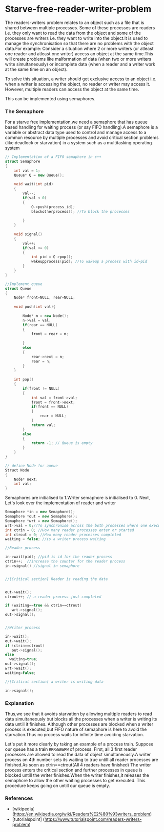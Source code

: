 # Starve-free-reader-writer-problem

The readers-writers problem relates to an object such as a file that is shared between multiple processes.
Some of these processes are readers i.e. they only want to read the data from the object and some of the
processes are writers i.e. they want to write into the object.It is used to manage the synchronisation
so that there are no problems with the object data.For example:
Consider a situation where 2 or more writers (or atleast one reader and atleast one writer) access an 
object at the same time.This will create problems like malformation of data (when two or more writers write
simultaneously) or incomplete data (when a reader and a writer work at the same time on an object).

To solve this situation,
a writer should get exclusive access to an object i.e. when a writer is accessing the object,
no reader or writer may access it. However, multiple readers can access the object at the same time.

This can be implemented using semaphores.

### The Semaphore

For a starve free implementation,we need a semaphore that has queue based handling for waiting process
(or say FIFO handling).A semaphore is a variable or abstract data type used to control and manage access
to a common resource by multiple processes and avoid critical section problems (like deadlock or starvation)
in a system such as a multitasking operating system

```cpp
// Implementation of a FIFO semaphore in c++
struct Semaphore
{
    int val = 1;
    Queue* Q = new Queue();
    
    void wait(int pid)
    {
        val--;
        if(val < 0)
        {
            Q->push(process_id);
            blockotherprocess(); //To block the processes
            
        }
    }
    
    void signal()
    {
        val++;
        if(val <= 0)
        {
            int pid = Q->pop();
            wakeupprocess(pid); //To wakeup a process with id=pid
        }
    }
}

//Implement queue
struct Queue
{
    Node* front=NULL, rear=NULL;
    
   	void push(int val){
    
        Node* n = new Node();
        n->val = val;
        if(rear == NULL)
        {
            front = rear = n;
            
        }
        else
        {
            rear->next = n;
            rear = n;
        }
    }
    
    int pop()
    {
        if(front != NULL)
        {
            int val = front->val;
            front = front->next;
            if(front == NULL)
            {
                rear = NULL;
            }
            return val;            
        }
        else
        {
            return -1; // Queue is empty
        }
    }
}

// define Node for queue
Struct Node
{
    Node* next;
    int val;
}
```
Semaphores are initialised to 1.Writer semaphore is initialised to 0.
Next, Let's look over the implementation of reader and writer

```cpp
Semaphore *in = new Semaphore();
Semaphore *out = new Semaphore();
Semaphore *wrt = new Semaphore();
wrt->val = 0;//To synchronise across the both processes where one executes wait() and other executes signal()
int ctrin = 0; //How many reader processes enter or started
int ctrout = 0; //How many reader processes completed
waiting = false; //is a writer process waiting

//Reader process

in->wait(pid); //pid is id for the reader process
ctrin++;  //increase the counter for the reader process
in->signal() //signal in semaphore


//[Critical section] Reader is reading the data


out->wait();
ctrout++; // a reader process just completed

if (waiting==true && ctrin==ctrout)
   wrt->signal();
out->signal();


//Writer process

in->wait();
out->wait();
if (ctrin==ctrout)
   out->signal();   
else
  waiting=true;
out->signal();
wrt->wait();
waiting=false;

//[Critical section] a writer is writing data 

in->signal(); 

```

### Explanation

Thus,we see that it avoids starvation by allowing multiple readers to read data simultaneously 
but blocks all the processes when a writer is writing its data untill it finishes.
Although other processes are blocked when a writer process is executed,but FIFO nature of semaphore
is here to avoid the starvation.Thus no process waits for infinite time avoiding starvation.

Let's put it more clearly by taking an example of a process train.
Suppose our queue has a train `RRRWWRWRW` of process.
First, all 3 first reader processes are allowed to read the data
of object simultaneously.A writer process on 4th number sets its waiting to true
untill all reader processes are finished.As soon as ctrin==ctrout(All 4 readers have finished)
The writer process enters the critical section and further processes in queue is blocked untill 
the writer finishes.When the writer finishes,it releases the semaphore to allow the other waiting 
processes to get executed.
This procedure keeps going on untill our queue is empty.

### References
- [wikipedia] (https://en.wikipedia.org/wiki/Readers%E2%80%93writers_problem)
- [tutorialspoint] (https://www.tutorialspoint.com/readers-writers-problem)
